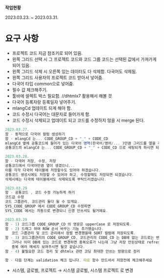 **작업현황**

2023.03.23. ~ 2023.03.31.
# 요구 사항

- 프로젝트 코드 지금 참조키로 되어 있음.
- 왼쪽 그리드 선택 시 그 프로젝트 코드와 코드 그룹 코드는 선택된 값에서 가져가게 되어 있음.
- 왼쪽 그리드 삭제 시 오른쪽  있는 데이터도 다 삭제함.  다국어도 삭제됨.
- 왼쪽 그리드 사용자의 프로젝트 코드 받아서 넣어줌.
- 다국어 타입 common으로 넣어줌.
- 필수 값 체크해주기.
- 툴바에 셀렉트 박스 필요함. //dhtmlx7 활용해서 해볼 것
- 다국어 등록자랑 등록일자 넣어주기.
- mlangCd 업데이트 되게 해야 함.
- 코드 수정시 다국어는 대문자로 들어가게 함.
- 코드 수정시 삭제되고 업데이트 되고 코드를 수정하지 않을 시 merge 된다.

```jsx
2023.03.27.
함 - 동적으로 다국어 컬럼 생성하기
함 - mlangCd 는... CODE_GROUP_CD + "_" + CODE_CD
mlangCd 옆에 공통코드에 들어가 있는 다국어 영역(한국어/영어/... )만큼 그리드를 열을 추가하는 로직 부탁드릴게요~~
공통코드의 mlangCd 는... CODE_GROUP_CD + "_" + CODE_CD 으로 세팅되게 하시면 되십니다.

2023.03.28.
함 - 다국어 저장, 수정, 저장
공통코드에서 다국어만큼 열이 생겼으니... 
이를 각각 다국어 테이블에 저장할수도 있어야 하겠습니다.
공통코드 생성시에도 저장할 수 있어야 하고, 수정할때도 저장되면 되겠습니다. 
삭제시에는 다국에 테이블에서도 삭제되도록 부탁드리겠습니다.

2023.03.29
함 - 공통코드 , 코드 수정 가능하게 하기
코드값 수정
코드 그룹관리, 코드관리 둘다 될 수 있게요.
SYS_CODE_GROUP 에서 CODE_GROUP_CD 수정하면
SYS_CODE 에서는 자동으로 변경되니 신경 안쓰셔도 될거에요.

2023.03.29
함 - 1) 코드그룹 CODE_GROUP_CD 의 영문은 upperCase 로 저장되도록.
함 - 2) 드래그 하여 ROW 순서 바꾸는 기능 추가했습니다.
   코드 그룹관리 및 코드 관리에서 정렬 변경했을때 SORT 컬럼에 저장되도록.
함 - 3) 코드그룹관리의 CODE_GROUP_CD, 코드관리의 CODE_CD 는 DB에 없는 코드로는 변경이 잘됨.
   그러나 이미 DB에 있는 코드로 변경하면 중복오류가 나는데 그냥 저장 안된상태로 refresh 됨.
   중복 에러 메세지 보여주시면 될것 같습니다.
함 - 4) 불필요한 코드 정리 및 dhtmlx 관련 코딩 최대한 안쓰는 방향으로 정리

함 - 다음 단계는 validation 체크 입니다. 따로 함수 만드셔서 저장전에 체크해주세요
```

- 시스템, 글로벌, 프로젝트 → 시스템 글로벌, 시스템 프로젝트 로 변경
